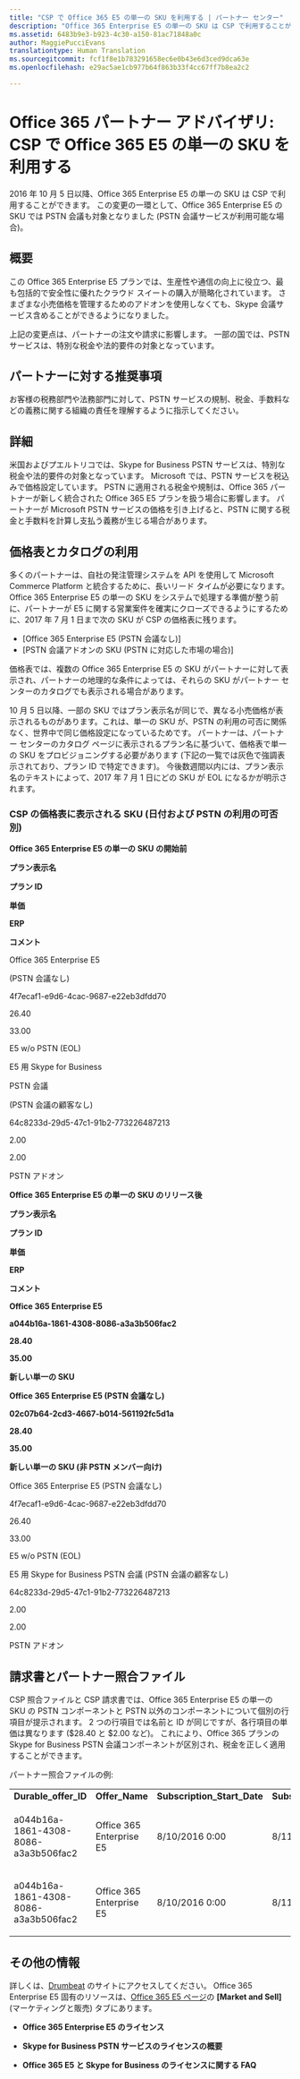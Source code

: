 ```yaml
---
title: "CSP で Office 365 E5 の単一の SKU を利用する | パートナー センター"
description: "Office 365 Enterprise E5 の単一の SKU は CSP で利用することができ、この SKU では PSTN 会議も対象となります。"
ms.assetid: 6483b9e3-b923-4c30-a150-81ac71848a0c
author: MaggiePucciEvans
translationtype: Human Translation
ms.sourcegitcommit: fcf1f8e1b783291658ec6e0b43e6d3ced9dca63e
ms.openlocfilehash: e29ac5ae1cb977b64f863b33f4cc67ff7b8ea2c2

---
```


# Office 365 パートナー アドバイザリ: CSP で Office 365 E5 の単一の SKU を利用する


2016 年 10 月 5 日以降、Office 365 Enterprise E5 の単一の SKU は CSP で利用することができます。 この変更の一環として、Office 365 Enterprise E5 の SKU では PSTN 会議も対象となりました (PSTN 会議サービスが利用可能な場合)。

## 概要


この Office 365 Enterprise E5 プランでは、生産性や通信の向上に役立つ、最も包括的で安全性に優れたクラウド スイートの購入が簡略化されています。 さまざまな小売価格を管理するためのアドオンを使用しなくても、Skype 会議サービス含めることができるようになりました。

上記の変更点は、パートナーの注文や請求に影響します。 一部の国では、PSTN サービスは、特別な税金や法的要件の対象となっています。

## パートナーに対する推奨事項


お客様の税務部門や法務部門に対して、PSTN サービスの規制、税金、手数料などの義務に関する組織の責任を理解するように指示してください。

## 詳細


米国およびプエルトリコでは、Skype for Business PSTN サービスは、特別な税金や法的要件の対象となっています。 Microsoft では、PSTN サービスを税込みで価格設定しています。 PSTN に適用される税金や規制は、Office 365 パートナーが新しく統合された Office 365 E5 プランを扱う場合に影響します。 パートナーが Microsoft PSTN サービスの価格を引き上げると、PSTN に関する税金と手数料を計算し支払う義務が生じる場合があります。

## 価格表とカタログの利用


多くのパートナーは、自社の発注管理システムを API を使用して Microsoft Commerce Platform と統合するために、長いリード タイムが必要になります。 Office 365 Enterprise E5 の単一の SKU をシステムで処理する準備が整う前に、パートナーが E5 に関する営業案件を確実にクローズできるようにするために、2017 年 7 月 1 日まで次の SKU が CSP の価格表に残ります。

-   [Office 365 Enterprise E5 (PSTN 会議なし)]
-   [PSTN 会議アドオンの SKU (PSTN に対応した市場の場合)]

価格表では、複数の Office 365 Enterprise E5 の SKU がパートナーに対して表示され、パートナーの地理的な条件によっては、それらの SKU がパートナー センターのカタログでも表示される場合があります。

10 月 5 日以降、一部の SKU ではプラン表示名が同じで、異なる小売価格が表示されるものがあります。これは、単一の SKU が、PSTN の利用の可否に関係なく、世界中で同じ価格設定になっているためです。 パートナーは、パートナー センターのカタログ ページに表示されるプラン名に基づいて、価格表で単一の SKU をプロビジョニングする必要があります (下記の一覧では灰色で強調表示されており、プラン ID で特定できます)。 今後数週間以内には、プラン表示名のテキストによって、2017 年 7 月 1 日にどの SKU が EOL になるかが明示されます。

### CSP の価格表に表示される SKU (日付および PSTN の利用の可否別)

**Office 365 Enterprise  E5 の単一の SKU の開始前**

**プラン表示名**

**プラン ID**

**単価**

**ERP**

**コメント**

Office 365 Enterprise E5

(PSTN 会議なし)

4f7ecaf1-e9d6-4cac-9687-e22eb3dfdd70

26.40

33.00

E5 w/o PSTN (EOL)

E5 用 Skype for Business 

PSTN 会議 

(PSTN 会議の顧客なし)

64c8233d-29d5-47c1-91b2-773226487213

2.00

2.00

PSTN アドオン

 

**Office 365 Enterprise  E5 の単一の SKU のリリース後**

**プラン表示名**

**プラン ID**

**単価**

**ERP**

**コメント**

**Office 365 Enterprise E5**

**a044b16a-1861-4308-8086-a3a3b506fac2**

**28.40**

**35.00**

**新しい単一の SKU**

**Office 365 Enterprise E5 (PSTN 会議なし)**

**02c07b64-2cd3-4667-b014-561192fc5d1a**

**28.40**

**35.00**

**新しい単一の SKU (非 PSTN メンバー向け)**

Office 365 Enterprise E5 (PSTN 会議なし)

4f7ecaf1-e9d6-4cac-9687-e22eb3dfdd70

26.40

33.00

E5 w/o PSTN (EOL)

E5 用 Skype for Business PSTN 会議 (PSTN 会議の顧客なし)

64c8233d-29d5-47c1-91b2-773226487213

2.00

2.00

PSTN アドオン

 

## <a href="" id="invoices-and-partner-reconciliation-files-"></a>請求書とパートナー照合ファイル


CSP 照合ファイルと CSP 請求書では、Office 365 Enterprise E5 の単一の SKU の PSTN コンポーネントと PSTN 以外のコンポーネントについて個別の行項目が提示されます。 2 つの行項目では名前と ID が同じですが、各行項目の単価は異なります ($28.40 と $2.00 など)。 これにより、Office 365 プランの Skype for Business PSTN 会議コンポーネントが区別され、税金を正しく適用することができます。

パートナー照合ファイルの例:

<table>
<colgroup>
<col width="12%" />
<col width="12%" />
<col width="12%" />
<col width="12%" />
<col width="12%" />
<col width="12%" />
<col width="12%" />
<col width="12%" />
</colgroup>
<tbody>
<tr class="odd">
<td><strong>Durable_offer_ID</strong></td>
<td><strong>Offer_Name</strong></td>
<td><strong>Subscription_Start_Date</strong></td>
<td><strong>Subscription_End_Date</strong></td>
<td><strong>Charge_Start_Date</strong></td>
<td><strong>Charge_End_Date</strong></td>
<td><strong>Charge_Type</strong></td>
<td><strong>Unit_Price</strong></td>
</tr>
<tr class="even">
<td><p>a044b16a-1861-4308-8086-a3a3b506fac2</p></td>
<td><p>Office 365 Enterprise E5</p></td>
<td><p>8/10/2016 0:00</p></td>
<td><p>8/11/2016 0:00</p></td>
<td><p>8/11/2016 0:00</p></td>
<td><p>9/10/2016 0:00</p></td>
<td><p>Cycle fee</p></td>
<td><p>28.40</p></td>
</tr>
<tr class="odd">
<td><p>a044b16a-1861-4308-8086-a3a3b506fac2</p></td>
<td><p>Office 365 Enterprise E5</p></td>
<td><p>8/10/2016 0:00</p></td>
<td><p>8/11/2016 0:00</p></td>
<td><p>8/11/2016 0:00</p></td>
<td><p>9/10/2016 0:00</p></td>
<td><p>Cycle fee</p></td>
<td><p>2.00</p></td>
</tr>
</tbody>
</table>

 

## その他の情報


詳しくは、[Drumbeat](https://drumbeat.office.com/Pages/home2016.aspx) のサイトにアクセスしてください。 Office 365 Enterprise E5 固有のリソースは、[Office 365 E5 ページ](https://drumbeat.office.com/partner/pages/e5.aspx)の **[Market and Sell]** (マーケティングと販売) タブにあります。

-   **Office 365 Enterprise E5 のライセンス**

-   **Skype for Business PSTN サービスのライセンスの概要**

-   **Office 365 E5 と Skype for Business のライセンスに関する FAQ**

 

 






<!--HONumber=Nov16_HO4-->


